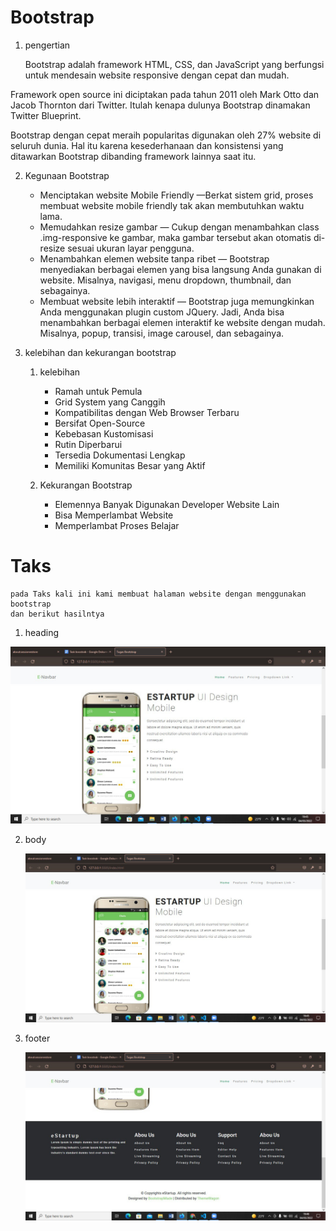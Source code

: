 # Bootstrap
1. pengertian
   
   Bootstrap adalah framework HTML, CSS, dan JavaScript yang berfungsi untuk mendesain website responsive dengan cepat dan mudah. 

Framework open source ini diciptakan pada tahun 2011 oleh Mark Otto dan Jacob Thornton dari Twitter. Itulah kenapa dulunya Bootstrap dinamakan Twitter Blueprint. 

Bootstrap dengan cepat meraih popularitas digunakan oleh 27% website di seluruh dunia. Hal itu karena kesederhanaan dan konsistensi yang ditawarkan Bootstrap dibanding framework lainnya saat itu. 

2. Kegunaan Bootstrap
    * Menciptakan website Mobile Friendly —Berkat sistem grid, proses membuat website mobile friendly tak akan membutuhkan waktu lama.
    * Memudahkan resize gambar — Cukup dengan menambahkan class .img-responsive ke gambar, maka gambar tersebut akan otomatis di-resize sesuai ukuran layar pengguna.
    * Menambahkan elemen website tanpa ribet — Bootstrap menyediakan berbagai elemen yang bisa langsung Anda gunakan di website. Misalnya, navigasi, menu dropdown, thumbnail, dan sebagainya.
    * Membuat website lebih interaktif — Bootstrap juga memungkinkan Anda menggunakan plugin custom JQuery. Jadi, Anda bisa menambahkan berbagai elemen interaktif ke website dengan mudah. Misalnya, popup, transisi, image carousel, dan sebagainya.

3. kelebihan dan kekurangan bootstrap

    1. kelebihan

        * Ramah untuk Pemula
        *  Grid System yang Canggih
        *  Kompatibilitas dengan Web Browser Terbaru
        *  Bersifat Open-Source
        *  Kebebasan Kustomisasi
        *  Rutin Diperbarui
        *  Tersedia Dokumentasi Lengkap
        *  Memiliki Komunitas Besar yang Aktif

    2. Kekurangan Bootstrap

        * Elemennya Banyak Digunakan Developer Website Lain
        * Bisa Memperlambat Website
        * Memperlambat Proses Belajar

# Taks 

    pada Taks kali ini kami membuat halaman website dengan menggunakan bootstrap
    dan berikut hasilntya
    
  1. heading


  ![screenshots heading](https://github.com/pardi123/VUE_M-SUPARDI/blob/main/7_Bootstrap/screenshots/body.jpeg)

  2. body


     ![screenshots body](https://github.com/pardi123/VUE_M-SUPARDI/blob/main/7_Bootstrap/screenshots/body.jpeg)

  3. footer

     ![screenshots footer](https://github.com/pardi123/VUE_M-SUPARDI/blob/main/7_Bootstrap/screenshots/footer.jpeg)

